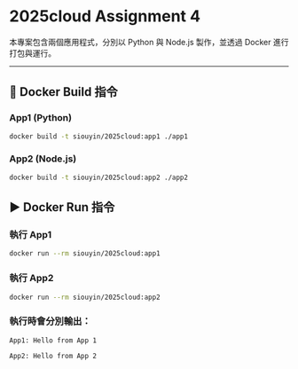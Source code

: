 # 2025cloud Assignment 4

本專案包含兩個應用程式，分別以 Python 與 Node.js 製作，並透過 Docker 進行打包與運行。

---

## 🐳 Docker Build 指令

### App1 (Python)
```bash
docker build -t siouyin/2025cloud:app1 ./app1
```
### App2 (Node.js)
```bash
docker build -t siouyin/2025cloud:app2 ./app2
```

## ▶️ Docker Run 指令

### 執行 App1
```bash
docker run --rm siouyin/2025cloud:app1
```
### 執行 App2
```bash
docker run --rm siouyin/2025cloud:app2
```
### 執行時會分別輸出：
`App1: Hello from App 1`

`App2: Hello from App 2`
